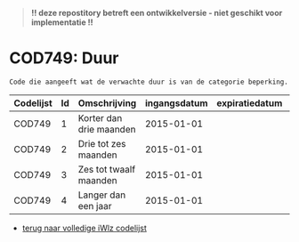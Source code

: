 > **!! deze repostitory betreft een ontwikkelversie - niet geschikt voor implementatie !!**	
# COD749: Duur	
	Code die aangeeft wat de verwachte duur is van de categorie beperking.	
|Codelijst|Id|Omschrijving|ingangsdatum|expiratiedatum|mutatiedatum|mutatie|	
|:--|:--|:--|:--|:--|:--|:--|
|	COD749	|	1	|	Korter dan drie maanden	|	2015-01-01	|		|		|		|
|	COD749	|	2	|	Drie tot zes maanden	|	2015-01-01	|		|		|		|
|	COD749	|	3	|	Zes tot twaalf maanden	|	2015-01-01	|		|		|		|
|	COD749	|	4	|	Langer dan een jaar	|	2015-01-01	|		|		|		|

* [terug naar volledige iWlz codelijst](../../iWlz-codelijsten.md)
